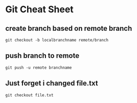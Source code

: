 # Git Cheat Sheet

## create branch based on remote branch

	git checkout -b localbranchname remote/branch
	
## push branch to remote

	git push -u remote branchname
	
## Just forget i changed file.txt

	git checkout file.txt
